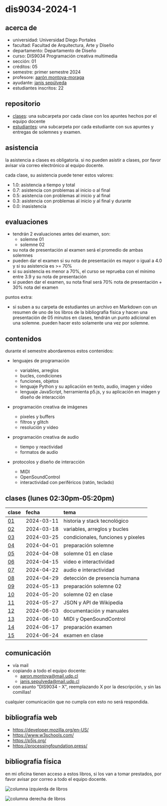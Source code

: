 # dis9034-2024-1

## acerca de

- universidad: Universidad Diego Portales
- facultad: Facultad de Arquitectura, Arte y Diseño
- departamento: Departamento de Diseño
- curso: DIS9034 Programación creativa multimedia
- sección: 01
- créditos: 05
- semestre: primer semestre 2024
- profesore: [aarón montoya-moraga](https://github.com/montoyamoraga/)
- ayudante: [janis sepúlveda](https://github.com/janisepulveda)
- estudiantes inscritos: 22

## repositorio

- [clases](./clases/): una subcarpeta por cada clase con los apuntes hechos por el equipo docente
- [estudiantes](./estudiantes/): una subcarpeta por cada estudiante con sus apuntes y entregas de solemnes y examen.

## asistencia

la asistencia a clases es obligatoria. si no pueden asistir a clases, por favor avisar vía correo electrónico al equipo docente.

cada clase, su asistencia puede tener estos valores:

- 1.0: asistencia a tiempo y total
- 0.7: asistencia con problemas al inicio o al final
- 0.5: asistencia con problemas al inicio y al final
- 0.3: asistencia con problemas al inicio y al final y durante
- 0.0: inasistencia

## evaluaciones

- tendrán 2 evaluaciones antes del examen, son:
  - solemne 01
  - solemne 02
- su nota de presentación al examen será el promedio de ambas solemnes
- pueden dar el examen si su nota de presentación es mayor o igual a 4.0 y si su asistencia es >= 70%
- si su asistencia es menor a 70%, el curso se reprueba con el mínimo entre 3.9 y su nota de presentación
- si pueden dar el examen, su nota final será 70% nota de presentación + 30% nota del examen

puntos extra:

- si suben a su carpeta de estudiantes un archivo en Markdown con un resumen de uno de los libros
  de la bibliografía física y hacen una presentación de 05 minutos en clases, tendrán un punto adicional en una solemne. pueden hacer esto solamente una vez por solemne.

## contenidos

durante el semestre abordaremos estos contenidos:

- lenguajes de programación

  - variables, arreglos
  - bucles, condiciones
  - funciones, objetos
  - lenguaje Python y su aplicación en texto, audio, imagen y video
  - lenguaje JavaScript, herramienta p5.js, y su aplicación en imagen y diseño de interacción

- programación creativa de imágenes

  - pixeles y buffers
  - filtros y glitch
  - resolución y video

- programación creativa de audio

  - tiempo y reactividad
  - formatos de audio

- protocolos y diseño de interacción
  - MIDI
  - OpenSoundControl
  - interactividad con periféricos (ratón, teclado)

## clases (lunes 02:30pm-05:20pm)

| clase                  | fecha      | tema                               |
| :--------------------- | :--------- | :--------------------------------- |
| [01](clases/clase-01/) | 2024-03-11 | historia y stack tecnológico       |
| [02](clases/clase-02/) | 2024-03-18 | variables, arreglos y bucles       |
| [03](clases/clase-03/) | 2024-03-25 | condicionales, funciones y pixeles |
| [04](clases/clase-04/) | 2024-04-01 | preparación solemne                |
| [05](clases/clase-05/) | 2024-04-08 | solemne 01 en clase                |
| [06](clases/clase-06/) | 2024-04-15 | video e interactividad             |
| [07](clases/clase-07/) | 2024-04-22 | audio e interactividad             |
| [08](clases/clase-08/) | 2024-04-29 | detección de presencia humana      |
| [09](clases/clase-09/) | 2024-05-13 | preparación solemne 02             |
| [10](clases/clase-10/) | 2024-05-20 | solemne 02 en clase                |
| [11](clases/clase-11/) | 2024-05-27 | JSON y API de Wikipedia            |
| [12](clases/clase-12/) | 2024-06-03 | documentación y manuales           |
| [13](clases/clase-13/) | 2024-06-10 | MIDI y OpenSoundControl            |
| [14](clases/clase-14/) | 2024-06-17 | preparación examen                 |
| [15](clases/clase-15/) | 2024-06-24 | examen en clase                    |

## comunicación

- vía mail
- copiando a todo el equipo docente:
  - <aaron.montoya@mail.udp.cl>
  - <janis.sepulveda@mail.udp.cl>
- con asunto "DIS9034 - X", reemplazando X por la descripción, y sin las comillas!

cualquier comunicación que no cumpla con esto no será respondida.

## bibliografía web

- <https://developer.mozilla.org/en-US/>
- <https://www.w3schools.com/>
- <https://p5js.org/>
- <https://processingfoundation.press/>

## bibliografía física

en mi oficina tienen acceso a estos libros, si los van a tomar prestados, por favor avisar por correo a todo el equipo docente.

![columna izquierda de libros](./archivos/libros-00.jpg)

![columna derecha de libros](./archivos/libros-01.jpg)
